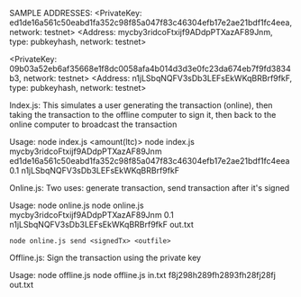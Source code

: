 SAMPLE ADDRESSES:
<PrivateKey: ed1de16a561c50eabd1fa352c98f85a047f83c46304efb17e2ae21bdf1fc4eea, network: testnet>
<Address: mycby3ridcoFtxijf9ADdpPTXazAF89Jnm, type: pubkeyhash, network: testnet>

<PrivateKey: 09b03a52eb6af35668e1f8dc0058afa4b014d3d3e0fc23da674eb7f9fd3834b3, network: testnet>
<Address: n1jLSbqNQFV3sDb3LEFsEkWKqBRBrf9fkF, type: pubkeyhash, network: testnet>

Index.js:
  This simulates a user generating the transaction (online), then taking the transaction to the offline computer to sign it, then back to the online computer to broadcast the transaction

  Usage:
    node index.js <fromAddress> <privateKey> <amount(ltc)> <toAddress>
    node index.js mycby3ridcoFtxijf9ADdpPTXazAF89Jnm ed1de16a561c50eabd1fa352c98f85a047f83c46304efb17e2ae21bdf1fc4eea 0.1 n1jLSbqNQFV3sDb3LEFsEkWKqBRBrf9fkF

Online.js:
  Two uses: generate transaction, send transaction after it's signed

  Usage:
    node online.js <from> <amount> <to> <outfile>
    node online.js mycby3ridcoFtxijf9ADdpPTXazAF89Jnm 0.1 n1jLSbqNQFV3sDb3LEFsEkWKqBRBrf9fkF out.txt

    node online.js send <signedTx> <outfile>

Offline.js:
  Sign the transaction using the private key

  Usage:
    node offline.js <txFile> <privateKey> <outfile>
    node offline.js in.txt f8j298h289fh2893fh28fj28fj out.txt

